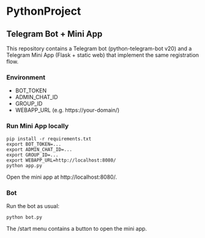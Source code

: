 # PythonProject

## Telegram Bot + Mini App

This repository contains a Telegram bot (python-telegram-bot v20) and a Telegram Mini App (Flask + static web) that implement the same registration flow.

### Environment
- BOT_TOKEN
- ADMIN_CHAT_ID
- GROUP_ID
- WEBAPP_URL (e.g. https://your-domain/)

### Run Mini App locally
```
pip install -r requirements.txt
export BOT_TOKEN=...
export ADMIN_CHAT_ID=...
export GROUP_ID=...
export WEBAPP_URL=http://localhost:8080/
python app.py
```
Open the mini app at http://localhost:8080/.

### Bot
Run the bot as usual:
```
python bot.py
```
The /start menu contains a button to open the mini app.
